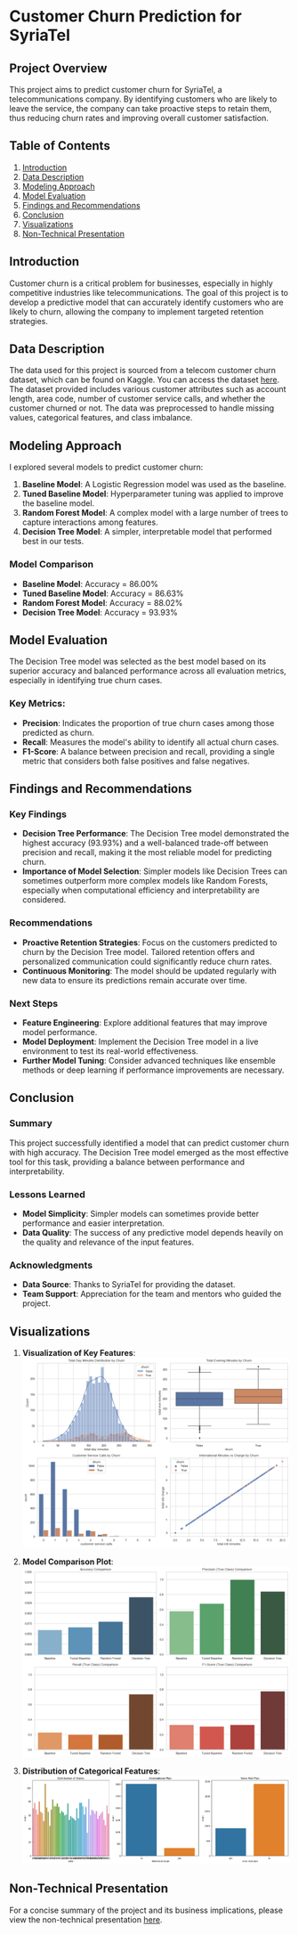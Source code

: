 # Customer Churn Prediction for SyriaTel

## Project Overview

This project aims to predict customer churn for SyriaTel, a telecommunications company. By identifying customers who are likely to leave the service, the company can take proactive steps to retain them, thus reducing churn rates and improving overall customer satisfaction.

## Table of Contents

1. [Introduction](#introduction)
2. [Data Description](#data-description)
3. [Modeling Approach](#modeling-approach)
4. [Model Evaluation](#model-evaluation)
5. [Findings and Recommendations](#findings-and-recommendations)
6. [Conclusion](#conclusion)
7. [Visualizations](#visualizations)
8. [Non-Technical Presentation](#non-technical-presentation)

## Introduction

Customer churn is a critical problem for businesses, especially in highly competitive industries like telecommunications. The goal of this project is to develop a predictive model that can accurately identify customers who are likely to churn, allowing the company to implement targeted retention strategies.

## Data Description

The data used for this project is sourced from a telecom customer churn dataset, which can be found on Kaggle. You can access the dataset [here](https://www.kaggle.com/datasets/becksddf/churn-in-telecoms-dataset?resource=download). The dataset provided includes various customer attributes such as account length, area code, number of customer service calls, and whether the customer churned or not. The data was preprocessed to handle missing values, categorical features, and class imbalance.

## Modeling Approach

I explored several models to predict customer churn:

1. **Baseline Model**: A Logistic Regression model was used as the baseline.
2. **Tuned Baseline Model**: Hyperparameter tuning was applied to improve the baseline model.
3. **Random Forest Model**: A complex model with a large number of trees to capture interactions among features.
4. **Decision Tree Model**: A simpler, interpretable model that performed best in our tests.

### Model Comparison

- **Baseline Model**: Accuracy = 86.00%
- **Tuned Baseline Model**: Accuracy = 86.63%
- **Random Forest Model**: Accuracy = 88.02%
- **Decision Tree Model**: Accuracy = 93.93%

## Model Evaluation

The Decision Tree model was selected as the best model based on its superior accuracy and balanced performance across all evaluation metrics, especially in identifying true churn cases. 

### Key Metrics:
- **Precision**: Indicates the proportion of true churn cases among those predicted as churn.
- **Recall**: Measures the model's ability to identify all actual churn cases.
- **F1-Score**: A balance between precision and recall, providing a single metric that considers both false positives and false negatives.

## Findings and Recommendations

### Key Findings

- **Decision Tree Performance**: The Decision Tree model demonstrated the highest accuracy (93.93%) and a well-balanced trade-off between precision and recall, making it the most reliable model for predicting churn.
- **Importance of Model Selection**: Simpler models like Decision Trees can sometimes outperform more complex models like Random Forests, especially when computational efficiency and interpretability are considered.

### Recommendations

- **Proactive Retention Strategies**: Focus on the customers predicted to churn by the Decision Tree model. Tailored retention offers and personalized communication could significantly reduce churn rates.
- **Continuous Monitoring**: The model should be updated regularly with new data to ensure its predictions remain accurate over time.

### Next Steps

- **Feature Engineering**: Explore additional features that may improve model performance.
- **Model Deployment**: Implement the Decision Tree model in a live environment to test its real-world effectiveness.
- **Further Model Tuning**: Consider advanced techniques like ensemble methods or deep learning if performance improvements are necessary.

## Conclusion

### Summary

This project successfully identified a model that can predict customer churn with high accuracy. The Decision Tree model emerged as the most effective tool for this task, providing a balance between performance and interpretability.

### Lessons Learned

- **Model Simplicity**: Simpler models can sometimes provide better performance and easier interpretation.
- **Data Quality**: The success of any predictive model depends heavily on the quality and relevance of the input features.

### Acknowledgments

- **Data Source**: Thanks to SyriaTel for providing the dataset.
- **Team Support**: Appreciation for the team and mentors who guided the project.

## Visualizations

1. **Visualization of Key Features**:
   ![Visualization Key Festures](Visualization_of_Key_Festures.png)

2. **Model Comparison Plot**:
   ![Model Comparison](Model_Comparison_Plot.png)

3. **Distribution of Categorical Features**:
   ![Distribution of Categorical Features](Distribution_of_Categorical_Features.png)

## Non-Technical Presentation

For a concise summary of the project and its business implications, please view the non-technical presentation [here](link_to_presentation).
